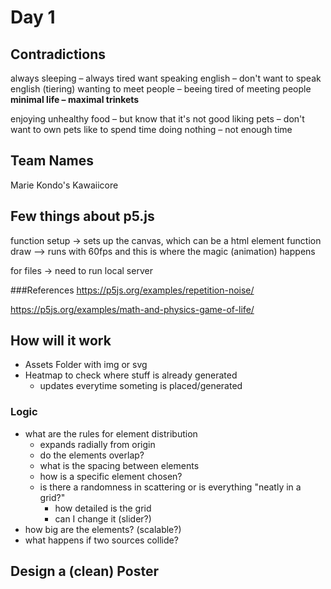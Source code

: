 # Day 1

## Contradictions

always sleeping – always tired
want speaking english – don't want to speak english (tiering)
wanting to meet people – beeing tired of meeting people
**minimal life – maximal trinkets**

enjoying unhealthy food – but know that it's not good
liking pets – don't want to own pets
like to spend time doing nothing – not enough time 

## Team Names
Marie Kondo's Kawaiicore



## Few things about p5.js

function setup -> sets up the canvas, which can be a html element
function draw –> runs with 60fps and this is where the magic (animation) happens

for files -> need to run local server


###References
https://p5js.org/examples/repetition-noise/

https://p5js.org/examples/math-and-physics-game-of-life/



## How will it work

- Assets Folder with img or svg
- Heatmap to check where stuff is already generated
	- updates everytime someting is placed/generated

### Logic
- what are the rules for element distribution
	- expands radially from origin
	- do the elements overlap?
	- what is the spacing between elements
	- how is a specific element chosen?
	-  is there a randomness in scattering or is everything "neatly in a grid?"
		- how detailed is the grid
		- can I change it (slider?)
- how big are the elements? (scalable?)
- what happens if two sources collide?



## Design a (clean) Poster
